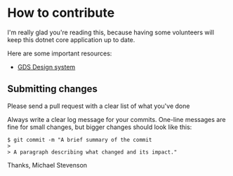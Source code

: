 # How to contribute

I'm really glad you're reading this, because having some volunteers will keep this dotnet core application up to date.

Here are some important resources:

  * [GDS Design system](https://design-system.service.gov.uk/)

## Submitting changes

Please send a pull request with a clear list of what you've done 

Always write a clear log message for your commits. One-line messages are fine for small changes, but bigger changes should look like this:

    $ git commit -m "A brief summary of the commit
    > 
    > A paragraph describing what changed and its impact."

Thanks,
Michael Stevenson
